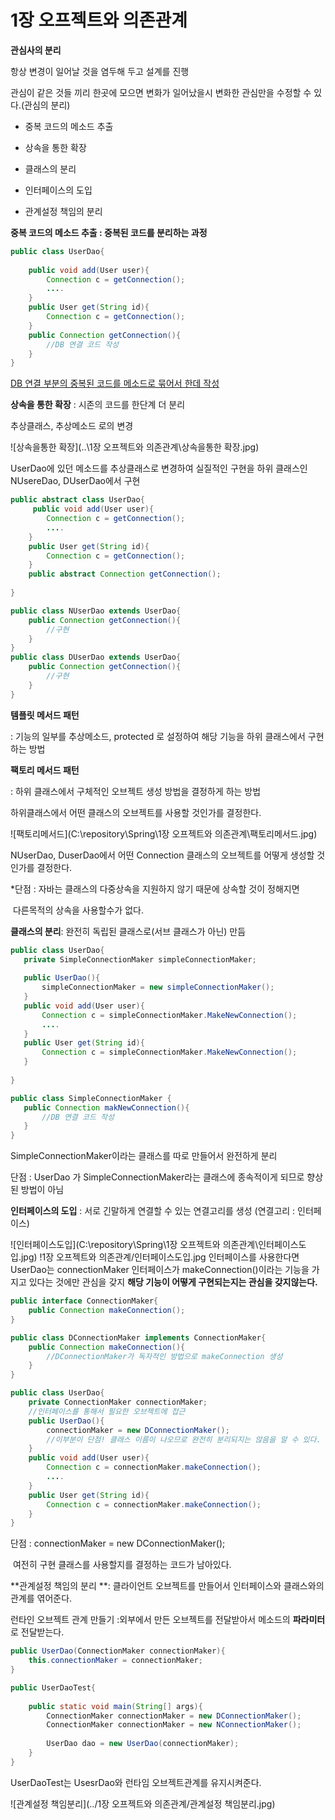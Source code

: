 # 1장 오프젝트와 의존관계

**관심사의 분리**

항상 변경이 일어날 것을 염두해 두고 설계를 진행

관심이 같은 것들 끼리 한곳에 모으면 변화가 일어났을시 변화한 관심만을 수정할 수 있다.(관심의 분리)



* 중복 코드의 메소드 추출 

* 상속을 통한 확장

* 클래스의 분리

* 인터페이스의 도입

* 관계설정 책임의 분리



**중복 코드의 메소드 추출 : 중복된 코드를 분리하는 과정**

```java
public class UserDao{
    
    public void add(User user){
        Connection c = getConnection();
        ....
    }
    public User get(String id){
        Connection c = getConnection();
    }
    public Connection getConnection(){
        //DB 연결 코드 작성
    }
}
```

<u>DB 연결 부분의 중복된 코드를 메소드로 묶어서 한데 작성</u>



**상속을 통한 확장** : 시존의 코드를 한단계 더 분리

추상클래스, 추상메소드 로의 변경



![상속을통한 확장](..\1장 오프젝트와 의존관계\상속을통한 확장.jpg)

UserDao에 있던 메소드를 추상클래스로 변경하여 실질적인 구현을 하위 클래스인 NUsereDao, DUserDao에서 구현



```java
public abstract class UserDao{
     public void add(User user){
        Connection c = getConnection();
        ....
    }
    public User get(String id){
        Connection c = getConnection();
    }
    public abstract Connection getConnection();
    
}

public class NUserDao extends UserDao{
    public Connection getConnection(){
        //구현
    }
}
public class DUserDao extends UserDao{
    public Connection getConnection(){
        //구현
    }
}
```

**템플릿 메서드 패턴**

: 기능의 일부를 추상메소드, protected 로 설정하여 해당 기능을 하위 클래스에서 구현하는 방법

**팩토리 메서드 패턴**

: 하위 클래스에서 구체적인 오브젝트 생성 방법을 결정하게 하는 방법

하위클래스에서 어떤 클래스의 오브젝트를 사용할 것인가를 결정한다.

![팩토리메서드](C:\repository\Spring\1장 오프젝트와 의존관계\팩토리메서드.jpg)

NUserDao, DuserDao에서 어떤 Connection 클래스의 오브젝트를 어떻게 생성할 것인가를 결정한다.

*단점 : 자바는 클래스의 다중상속을 지원하지 않기 때문에 상속할 것이 정해지면 

​			다른목적의 상속을 사용할수가 없다.



**클래스의 분리**: 완전히 독립된 클래스로(서브 클래스가 아닌) 만듬

 ```java
public class UserDao{
    private SimpleConnectionMaker simpleConnectionMaker;
    
    public UserDao(){
        simpleConnectionMaker = new simpleConnectionMaker();
    }
    public void add(User user){
        Connection c = simpleConnectionMaker.MakeNewConnection();
        ....
    }
    public User get(String id){
        Connection c = simpleConnectionMaker.MakeNewConnection();
    }
    
}

public class SimpleConnectionMaker {
    public Connection makNewConnection(){
        //DB 연결 코드 작성
    }
}
 ```

SimpleConnectionMaker이라는 클래스를 따로 만들어서 완전하게 분리

단점 :  UserDao 가 SimpleConnectionMaker라는 클래스에 종속적이게 되므로 향상된 방법이 아님



**인터페이스의 도입** : 서로 긴말하게 연결할 수 있는 연결고리를 생성 (연결고리 : 인터페이스)



![인터페이스도입](C:\repository\Spring\1장 오프젝트와 의존관계\인터페이스도입.jpg)
!1장 오프젝트와 의존관계/인터페이스도입.jpg
인터페이스를 사용한다면 UserDao는 connectionMaker 인터페이스가 makeConnection()이라는 기능을 가지고 있다는 것에만 관심을 갖지 **해당 기능이 어떻게 구현되는지는 관심을 갖지않는다.**



```java
public interface ConnectionMaker{
    public Connection makeConnection();
}

public class DConnectionMaker implements ConnectionMaker{
    public Connection makeConnection(){
        //DConnectionMaker가 독자적인 방법으로 makeConnection 생성
    }
}

public class UserDao{
    private ConnectionMaker connectionMaker;
    //인터페이스를 통해서 필요한 오브젝트에 접근
    public UserDao(){
        connectionMaker = new DConnectionMaker();
        //이부분이 단점! 클래스 이름이 나오므로 완전히 분리되지는 않음을 알 수 있다.
    }
    public void add(User user){
        Connection c = connectionMaker.makeConnection();
        ....
    }
    public User get(String id){
        Connection c = connectionMaker.makeConnection();
    }
}
```

단점 : connectionMaker = new DConnectionMaker(); 

​			여전히 구현 클래스를 사용할지를 결정하는 코드가 남아있다.



**관계설정 책임의 분리 **: 클라이언트 오브젝트를 만들어서 인터페이스와 클래스와의 관계를 엮어준다.



런타인 오브젝트 관계 만들기 :외부에서 만든 오브젝트를 전달받아서 메소드의 **파라미터**로 전달받는다.



```java
public UserDao(ConnectionMaker connectionMaker){
    this.connectionMaker = connectionMaker;
}

public UserDaoTest{
    
    public static void main(String[] args){
        ConnectionMaker connectionMaker = new DConnectionMaker();
        ConnectionMaker connectionMaker = new NConnectionMaker();
        
        UserDao dao = new UserDao(connectionMaker);
    }
}
```

UserDaoTest는 UsesrDao와 런타임 오브젝트관계를 유지시켜준다.

![관계설정 책임분리](../1장 오프젝트와 의존관계/관계설정 책임분리.jpg)

